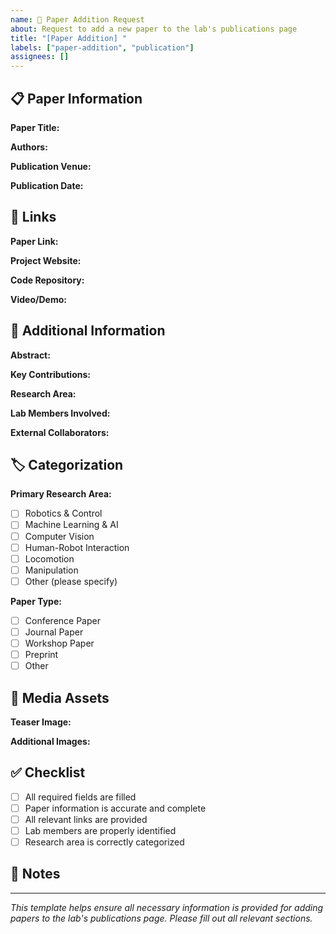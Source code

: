 ```yaml
---
name: 📄 Paper Addition Request
about: Request to add a new paper to the lab's publications page
title: "[Paper Addition] "
labels: ["paper-addition", "publication"]
assignees: []
---
```


## 📋 Paper Information

**Paper Title:**
<!-- Please provide the full title of the paper -->

**Authors:**
<!-- List all authors, with lab members marked appropriately -->

**Publication Venue:**
<!-- Conference/Journal name and year (e.g., ICRA 2024, Science Robotics, etc.) -->

**Publication Date:**
<!-- When was/will be the paper published? -->

## 🔗 Links

**Paper Link:**
<!-- Link to the paper (arXiv, publisher website, etc.) -->

**Project Website:**
<!-- Link to the project website if available -->

**Code Repository:**
<!-- Link to the code repository if available -->

**Video/Demo:**
<!-- Link to video or demo if available -->

## 📝 Additional Information

**Abstract:**
<!-- Brief description of the paper's contribution -->

**Key Contributions:**
<!-- What are the main contributions of this paper? -->

**Research Area:**
<!-- Which research area does this paper belong to? (e.g., Robotics, Machine Learning, Computer Vision, etc.) -->

**Lab Members Involved:**
<!-- List lab members who are authors on this paper -->

**External Collaborators:**
<!-- List any external collaborators or institutions -->

## 🏷️ Categorization

**Primary Research Area:**
- [ ] Robotics & Control
- [ ] Machine Learning & AI
- [ ] Computer Vision
- [ ] Human-Robot Interaction
- [ ] Locomotion
- [ ] Manipulation
- [ ] Other (please specify)

**Paper Type:**
- [ ] Conference Paper
- [ ] Journal Paper
- [ ] Workshop Paper
- [ ] Preprint
- [ ] Other

## 📸 Media Assets

**Teaser Image:**
<!-- Upload or provide link to a teaser image for the paper -->

**Additional Images:**
<!-- Any other relevant images or figures -->

## ✅ Checklist

- [ ] All required fields are filled
- [ ] Paper information is accurate and complete
- [ ] All relevant links are provided
- [ ] Lab members are properly identified
- [ ] Research area is correctly categorized

## 📝 Notes

<!-- Any additional notes or special instructions for the paper addition -->

---
*This template helps ensure all necessary information is provided for adding papers to the lab's publications page. Please fill out all relevant sections.* 